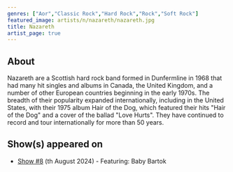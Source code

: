 ```yaml
---
genres: ["Aor","Classic Rock","Hard Rock","Rock","Soft Rock"]
featured_image: artists/n/nazareth/nazareth.jpg
title: Nazareth
artist_page: true
---
```

## About

Nazareth are a Scottish hard rock band formed in Dunfermline in 1968 that had many hit singles and albums in Canada, the United Kingdom, and a number of other European countries beginning in the early 1970s. The breadth of their popularity expanded internationally, including in the United States, with their 1975 album Hair of the Dog, which featured their hits "Hair of the Dog" and a cover of the ballad "Love Hurts". They have continued to record and tour internationally for more than 50 years.



## Show(s) appeared on

- [Show #8](/shows/featuring-baby-bartok/) (th August 2024) - Featuring: Baby Bartok

